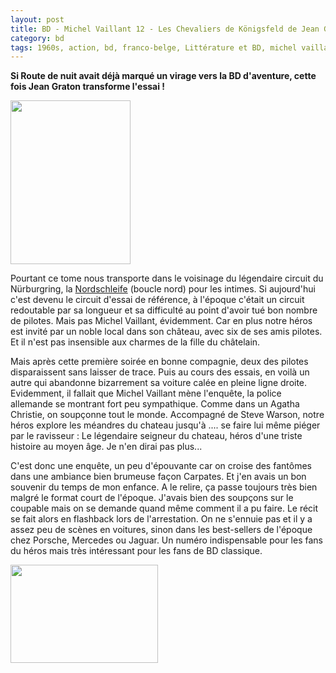 ```yaml
---
layout: post
title: BD - Michel Vaillant 12 - Les Chevaliers de Königsfeld de Jean Graton (1967)
category: bd
tags: 1960s, action, bd, franco-belge, Littérature et BD, michel vaillant, policier
---
```

**Si Route de nuit avait déjà marqué un virage vers la BD d'aventure, cette fois Jean Graton transforme l'essai !**

<img class="alignleft size-full wp-image-23754" src="https://cheziceman.files.wordpress.com/2018/08/vaillantkonig.jpg" alt="" width="192" height="262" />

Pourtant ce tome nous transporte dans le voisinage du légendaire circuit du Nürburgring, la <a href="https://fr.wikipedia.org/wiki/Nürburgring">Nordschleife</a> (boucle nord) pour les intimes. Si aujourd'hui c'est devenu le circuit d'essai de référence, à l'époque c'était un circuit redoutable par sa longueur et sa difficulté au point d'avoir tué bon nombre de pilotes. Mais pas Michel Vaillant, évidemment. Car en plus notre héros est invité par un noble local dans son château, avec six de ses amis pilotes. Et il n'est pas insensible aux charmes de la fille du châtelain.

Mais après cette première soirée en bonne compagnie, deux des pilotes disparaissent sans laisser de trace. Puis au cours des essais, en voilà un autre qui abandonne bizarrement sa voiture calée en pleine ligne droite. Evidemment, il fallait que Michel Vaillant mène l'enquête, la police allemande se montrant fort peu sympathique. Comme dans un Agatha Christie, on soupçonne tout le monde. Accompagné de Steve Warson, notre héros explore les méandres du chateau jusqu'à .... se faire lui même piéger par le ravisseur : Le légendaire seigneur du chateau, héros d'une triste histoire au moyen âge. Je n'en dirai pas plus...

C'est donc une enquête, un peu d'épouvante car on croise des fantômes dans une ambiance bien brumeuse façon Carpates. Et j'en avais un bon souvenir du temps de mon enfance. A le relire, ça passe toujours très bien malgré le format court de l'époque. J'avais bien des soupçons sur le coupable mais on se demande quand même comment il a pu faire. Le récit se fait alors en flashback lors de l'arrestation. On ne s'ennuie pas et il y a assez peu de scènes en voitures, sinon dans les best-sellers de l'époque chez Porsche, Mercedes ou Jaguar. Un numéro indispensable pour les fans du héros mais très intéressant pour les fans de BD classique.

<img class="aligncenter size-full wp-image-23756" src="https://cheziceman.files.wordpress.com/2018/08/vaillantkonig2.jpg" alt="" width="236" height="157" />

 
